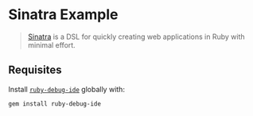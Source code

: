 # Sinatra Example

> [Sinatra](http://www.sinatrarb.com/) is a DSL for quickly creating web applications in Ruby with minimal effort.

## Requisites

Install [`ruby-debug-ide`](https://github.com/ruby-debug/ruby-debug-ide) globally with:

```sh
gem install ruby-debug-ide
```
